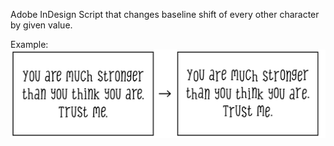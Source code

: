 Adobe InDesign Script that changes baseline shift of every other character by given value.

Example:
![Example](example.png)
